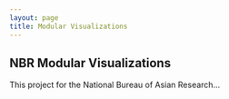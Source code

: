 ```yaml
---
layout: page
title: Modular Visualizations
---
```

## NBR Modular Visualizations

This project for the National Bureau of Asian Research...


